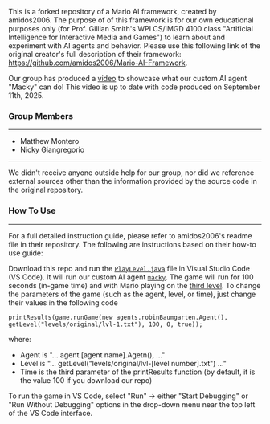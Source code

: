 This is a forked repository of a Mario AI framework, created by amidos2006. The purpose of of this framework is for our own educational purposes only (for Prof. Gillian Smith's WPI CS/IMGD 4100 class "Artificial Intelligence for Interactive Media and Games") to learn about and experiment with AI agents and behavior. Please use this following link of the original creator's full description of their framework: https://github.com/amidos2006/Mario-AI-Framework.

Our group has produced a [video](https://www.youtube.com/watch?v=TFDOHPTQE6k&feature=youtu.be) to showcase what our custom AI agent "Macky" can do! This video is up to date with code produced on September 11th, 2025.

<h3 id="features">Group Members</h3>

------
- Matthew Montero
- Nicky Giangregorio
------

We didn't receive anyone outside help for our group, nor did we reference external sources other than the information provided by the source code in the original repository.

<h3 id="use">How To Use</h3>

------
For a full detailed instruction guide, please refer to amidos2006's readme file in their repository. The following are instructions based on their how-to use guide:

Download this repo and run the [`PlayLevel.java`](https://github.com/montmatt/Mario-AI-Framework/blob/60b98a38574f407ac62012b58d0230119e1b48ce/src/PlayLevel.java) file in Visual Studio Code (VS Code). It will run our custom AI agent [`macky`](https://github.com/montmatt/Mario-AI-Framework/blob/60b98a38574f407ac62012b58d0230119e1b48ce/src/agents/macky/Agent.java). The game will run for 100 seconds (in-game time) and with Mario playing on the [third level](https://github.com/montmatt/Mario-AI-Framework/blob/172c573b5d385794aadb0d78be2ed6258a084f72/levels/original/lvl-3.txt). To change the parameters of the game (such as the agent, level, or time), just change their values in the following code
```
printResults(game.runGame(new agents.robinBaumgarten.Agent(), getLevel("levels/original/lvl-1.txt"), 100, 0, true));
```
where:
- Agent is "... agent.\[agent name\].Agetn(), ..."
- Level is "... getLevel("levels/original/lvl-\[level number\].txt") ..."
- Time is the third parameter of the printResults function (by default, it is the value 100 if you download our repo)

To run the game in VS Code, select "Run" -> either "Start Debugging" or "Run Without Debugging" options in the drop-down menu near the top left of the VS Code interface.